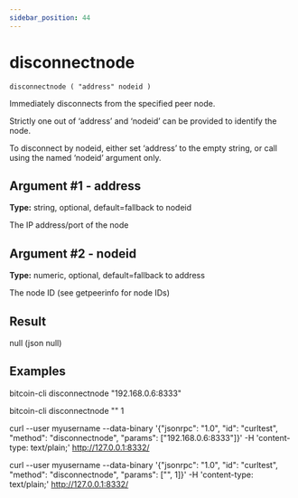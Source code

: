 ```yaml
---
sidebar_position: 44
---
```

# disconnectnode

`disconnectnode ( "address" nodeid )`

Immediately disconnects from the specified peer node.

Strictly one out of ‘address’ and ‘nodeid’ can be provided to identify the node.

To disconnect by nodeid, either set ‘address’ to the empty string, or call using the named ‘nodeid’ argument only.

## Argument #1 - address

**Type:** string, optional, default=fallback to nodeid

The IP address/port of the node

## Argument #2 - nodeid

**Type:** numeric, optional, default=fallback to address

The node ID (see getpeerinfo for node IDs)

## Result

null    (json null)

## Examples

bitcoin-cli disconnectnode "192.168.0.6:8333"

bitcoin-cli disconnectnode "" 1

curl --user myusername --data-binary '{"jsonrpc": "1.0", "id": "curltest", "method": "disconnectnode", "params": ["192.168.0.6:8333"]}' -H 'content-type: text/plain;' http://127.0.0.1:8332/

curl --user myusername --data-binary '{"jsonrpc": "1.0", "id": "curltest", "method": "disconnectnode", "params": ["", 1]}' -H 'content-type: text/plain;' http://127.0.0.1:8332/